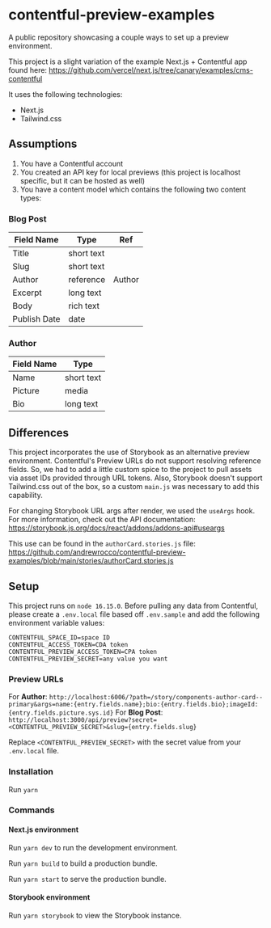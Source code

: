 # contentful-preview-examples
A public repository showcasing a couple ways to set up a preview environment.

This project is a slight variation of the example Next.js + Contentful app found here: https://github.com/vercel/next.js/tree/canary/examples/cms-contentful

It uses the following technologies:
* Next.js
* Tailwind.css

## Assumptions
1. You have a Contentful account
2. You created an API key for local previews (this project is localhost specific, but it can be hosted as well)
3. You have a content model which contains the following two content types:

### Blog Post
| Field Name  | Type | Ref |
| ------------- | ------------- | ------------- |
| Title  | short text  | |
| Slug  | short text  | |
| Author | reference | Author |
| Excerpt | long text | |
| Body | rich text | |
| Publish Date | date | |

### Author
| Field Name  | Type |
| ------------- | ------------- |
| Name  | short text  |
| Picture  | media  |
| Bio | long text |

## Differences
This project incorporates the use of Storybook as an alternative preview environment. Contentful's Preview URLs do not support resolving reference fields. So, we had to add a little custom spice to the project to pull assets via asset IDs provided through URL tokens. Also, Storybook doesn't support Tailwind.css out of the box, so a custom `main.js` was necessary to add this capability.

For changing Storybook URL args after render, we used the `useArgs` hook. For more information, check out the API documentation: https://storybook.js.org/docs/react/addons/addons-api#useargs

This use can be found in the `authorCard.stories.js` file: https://github.com/andrewrocco/contentful-preview-examples/blob/main/stories/authorCard.stories.js

## Setup
This project runs on `node 16.15.0`. Before pulling any data from Contentful, please create a `.env.local` file based off `.env.sample` and add the following environment variable values:

```
CONTENTFUL_SPACE_ID=space ID
CONTENTFUL_ACCESS_TOKEN=CDA token
CONTENTFUL_PREVIEW_ACCESS_TOKEN=CPA token
CONTENTFUL_PREVIEW_SECRET=any value you want
```

### Preview URLs
For **Author**: `http://localhost:6006/?path=/story/components-author-card--primary&args=name:{entry.fields.name};bio:{entry.fields.bio};imageId:{entry.fields.picture.sys.id}`
For **Blog Post**: `http://localhost:3000/api/preview?secret=<CONTENTFUL_PREVIEW_SECRET>&slug={entry.fields.slug}`

Replace `<CONTENTFUL_PREVIEW_SECRET>` with the secret value from your `.env.local` file.

### Installation
Run `yarn`

### Commands
#### Next.js environment
Run `yarn dev` to run the development environment.

Run `yarn build` to build a production bundle.

Run `yarn start` to serve the production bundle.

#### Storybook environment
Run `yarn storybook` to view the Storybook instance.
